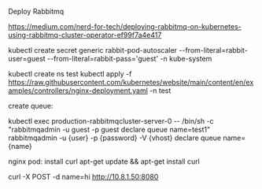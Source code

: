 Deploy Rabbitmq

https://medium.com/nerd-for-tech/deploying-rabbitmq-on-kubernetes-using-rabbitmq-cluster-operator-ef99f7a4e417

kubectl create secret generic rabbit-pod-autoscaler --from-literal=rabbit-user=guest --from-literal=rabbit-pass='guest' -n kube-system

kubectl create ns test
kubectl apply -f https://raw.githubusercontent.com/kubernetes/website/main/content/en/examples/controllers/nginx-deployment.yaml -n test

create queue:

kubectl exec production-rabbitmqcluster-server-0 -- /bin/sh -c "rabbitmqadmin -u guest -p guest declare queue name=test1"
rabbitmqadmin -u {user} -p {password} -V {vhost} declare queue name={name}

nginx pod: install curl
apt-get update && apt-get install curl

curl -X POST -d name=hi http://10.8.1.50:8080

